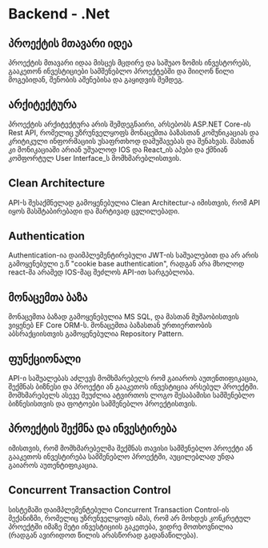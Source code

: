# Backend - .Net

## პროექტის მთავარი იდეა
პროექტის მთავარი იდაა მისცეს მცდირე და საშუაო ზომის ინვესტორებს, გააკეთონ ინვესტიციები სამშენებლო პროექტებში და მიიღონ წილი მოგებიდან, შენობის აშენებისა და გაყიდვის შემდეგ.

## არქიტექტურა
პროექტის არქიტექტურა არის შემდეგნაირი, არსებობს ASP.NET Core-ის Rest API, რომელიც უზრუნველყოფს მონაცემთა ბაზასთან კომუნიკაციას და კრიტიკული ინფორმაციის უსაფრთხოდ დამუშავებას და შენახვას. მასთან კი მონიკაციაში არიან უშუალოდ IOS და React_ის აპები და ქმნიან კომფორტულ User Interface_ს მომხმარებლისთვის.

## Clean Architecture
API-ს შესაქმნელად გამოყენებულია Clean Architectur-ა იმისთვის, რომ API იყოს მასშტაბირებადი და მარტივად ცვლილებადი.

## Authentication
Authentication-ია დაიმპლემენტირებული JWT-ის საშუალებით და არ არის გამოყენებული ე.წ "cookie base authentication", რადგან არა მხოლოდ react-მა არამედ IOS-მაც შეძლოს API-ით სარგებლობა.

## მონაცემთა ბაზა
მონაცემთა ბაზად გამოყენებულია MS SQL, და მასთან მუშაობისთვის ვიყენებ EF Core ORM-ს. მონაცემთა ბაზასთან ურთიერთობის აბსრაქციისთვის გამოყენებულია Repository Pattern.

## ფუნქციონალი
API-ი საშუალებას აძლევს მომხმარებელს რომ გაიაროს აუთენთიფიკაცია, შექმნას ბიზნესი და პროექტი ან გააკეთოს ინვესტიცია არსებულ პროექტში. მომხმარებელს ასევე შეუძლია ატვირთოს ლოგო შესაბამისი სამშენებლო ბიზნესისთვის და ფოტოები სამშენებლო პროექტისთვის.

## პროექტის შექმნა და ინვესტირება
იმისთვის, რომ მომხმარებელმა შექმნას თავისი სამშენებლო პროექტი ან გააკეთოს ინვესტირება სამშენებლო პროექტში, აუცილებლად უნდა გაიაროს აუთენტიფიკაცია.

## Concurrent Transaction Control
სისტემაში დაიმპლემენტებული Concurrent Transaction Control-ის მექანიზმი, რომელიც უზრუნველყოფს იმას, რომ არ მოხდეს კონკრეტულ პროექტში იმაზე მეტი ინვესტიციის გაკეთება, ვიდრე მოთხოვნილია (რადგან ავირიდოთ წილის არასწორად გადანაწილება).
